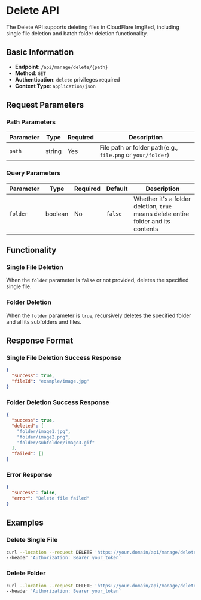 # Delete API

The Delete API supports deleting files in CloudFlare ImgBed, including single file deletion and batch folder deletion functionality.

## Basic Information

- **Endpoint**: `/api/manage/delete/{path}`
- **Method**: `GET`
- **Authentication**: `delete` privileges required
- **Content Type**: `application/json`

## Request Parameters

### Path Parameters

| Parameter | Type | Required | Description |
|-----------|------|----------|-------------|
| `path` | string | Yes | File path or folder path(e.g., `file.png` or `your/folder`) |

### Query Parameters

| Parameter | Type | Required | Default | Description |
|-----------|------|----------|---------|-------------|
| `folder` | boolean | No | `false` | Whether it's a folder deletion, `true` means delete entire folder and its contents |

## Functionality

### Single File Deletion
When the `folder` parameter is `false` or not provided, deletes the specified single file.

### Folder Deletion
When the `folder` parameter is `true`, recursively deletes the specified folder and all its subfolders and files.


## Response Format

### Single File Deletion Success Response

```json
{
  "success": true,
  "fileId": "example/image.jpg"
}
```

### Folder Deletion Success Response

```json
{
  "success": true,
  "deleted": [
    "folder/image1.jpg",
    "folder/image2.png",
    "folder/subfolder/image3.gif"
  ],
  "failed": []
}
```

### Error Response

```json
{
  "success": false,
  "error": "Delete file failed"
}
```

## Examples

### Delete Single File

```bash
curl --location --request DELETE 'https://your.domain/api/manage/delete/example,image.jpg' \
--header 'Authorization: Bearer your_token'
```

### Delete Folder

```bash
curl --location --request DELETE 'https://your.domain/api/manage/delete/example,folder?folder=true' \
--header 'Authorization: Bearer your_token'
```